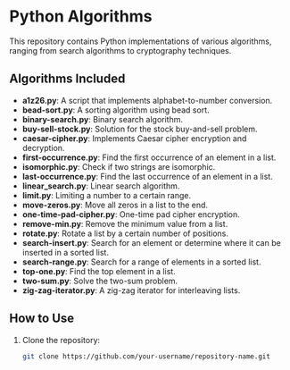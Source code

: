 # Python Algorithms

This repository contains Python implementations of various algorithms, ranging from search algorithms to cryptography techniques.

## Algorithms Included

- **a1z26.py**: A script that implements alphabet-to-number conversion.
- **bead-sort.py**: A sorting algorithm using bead sort.
- **binary-search.py**: Binary search algorithm.
- **buy-sell-stock.py**: Solution for the stock buy-and-sell problem.
- **caesar-cipher.py**: Implements Caesar cipher encryption and decryption.
- **first-occurrence.py**: Find the first occurrence of an element in a list.
- **isomorphic.py**: Check if two strings are isomorphic.
- **last-occurrence.py**: Find the last occurrence of an element in a list.
- **linear_search.py**: Linear search algorithm.
- **limit.py**: Limiting a number to a certain range.
- **move-zeros.py**: Move all zeros in a list to the end.
- **one-time-pad-cipher.py**: One-time pad cipher encryption.
- **remove-min.py**: Remove the minimum value from a list.
- **rotate.py**: Rotate a list by a certain number of positions.
- **search-insert.py**: Search for an element or determine where it can be inserted in a sorted list.
- **search-range.py**: Search for a range of elements in a sorted list.
- **top-one.py**: Find the top element in a list.
- **two-sum.py**: Solve the two-sum problem.
- **zig-zag-iterator.py**: A zig-zag iterator for interleaving lists.

## How to Use

1. Clone the repository:
   ```bash
   git clone https://github.com/your-username/repository-name.git
